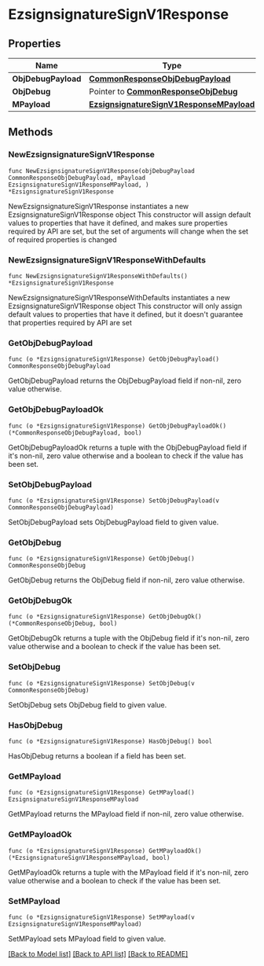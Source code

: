 # EzsignsignatureSignV1Response

## Properties

Name | Type | Description | Notes
------------ | ------------- | ------------- | -------------
**ObjDebugPayload** | [**CommonResponseObjDebugPayload**](CommonResponseObjDebugPayload.md) |  | 
**ObjDebug** | Pointer to [**CommonResponseObjDebug**](CommonResponseObjDebug.md) |  | [optional] 
**MPayload** | [**EzsignsignatureSignV1ResponseMPayload**](EzsignsignatureSignV1ResponseMPayload.md) |  | 

## Methods

### NewEzsignsignatureSignV1Response

`func NewEzsignsignatureSignV1Response(objDebugPayload CommonResponseObjDebugPayload, mPayload EzsignsignatureSignV1ResponseMPayload, ) *EzsignsignatureSignV1Response`

NewEzsignsignatureSignV1Response instantiates a new EzsignsignatureSignV1Response object
This constructor will assign default values to properties that have it defined,
and makes sure properties required by API are set, but the set of arguments
will change when the set of required properties is changed

### NewEzsignsignatureSignV1ResponseWithDefaults

`func NewEzsignsignatureSignV1ResponseWithDefaults() *EzsignsignatureSignV1Response`

NewEzsignsignatureSignV1ResponseWithDefaults instantiates a new EzsignsignatureSignV1Response object
This constructor will only assign default values to properties that have it defined,
but it doesn't guarantee that properties required by API are set

### GetObjDebugPayload

`func (o *EzsignsignatureSignV1Response) GetObjDebugPayload() CommonResponseObjDebugPayload`

GetObjDebugPayload returns the ObjDebugPayload field if non-nil, zero value otherwise.

### GetObjDebugPayloadOk

`func (o *EzsignsignatureSignV1Response) GetObjDebugPayloadOk() (*CommonResponseObjDebugPayload, bool)`

GetObjDebugPayloadOk returns a tuple with the ObjDebugPayload field if it's non-nil, zero value otherwise
and a boolean to check if the value has been set.

### SetObjDebugPayload

`func (o *EzsignsignatureSignV1Response) SetObjDebugPayload(v CommonResponseObjDebugPayload)`

SetObjDebugPayload sets ObjDebugPayload field to given value.


### GetObjDebug

`func (o *EzsignsignatureSignV1Response) GetObjDebug() CommonResponseObjDebug`

GetObjDebug returns the ObjDebug field if non-nil, zero value otherwise.

### GetObjDebugOk

`func (o *EzsignsignatureSignV1Response) GetObjDebugOk() (*CommonResponseObjDebug, bool)`

GetObjDebugOk returns a tuple with the ObjDebug field if it's non-nil, zero value otherwise
and a boolean to check if the value has been set.

### SetObjDebug

`func (o *EzsignsignatureSignV1Response) SetObjDebug(v CommonResponseObjDebug)`

SetObjDebug sets ObjDebug field to given value.

### HasObjDebug

`func (o *EzsignsignatureSignV1Response) HasObjDebug() bool`

HasObjDebug returns a boolean if a field has been set.

### GetMPayload

`func (o *EzsignsignatureSignV1Response) GetMPayload() EzsignsignatureSignV1ResponseMPayload`

GetMPayload returns the MPayload field if non-nil, zero value otherwise.

### GetMPayloadOk

`func (o *EzsignsignatureSignV1Response) GetMPayloadOk() (*EzsignsignatureSignV1ResponseMPayload, bool)`

GetMPayloadOk returns a tuple with the MPayload field if it's non-nil, zero value otherwise
and a boolean to check if the value has been set.

### SetMPayload

`func (o *EzsignsignatureSignV1Response) SetMPayload(v EzsignsignatureSignV1ResponseMPayload)`

SetMPayload sets MPayload field to given value.



[[Back to Model list]](../README.md#documentation-for-models) [[Back to API list]](../README.md#documentation-for-api-endpoints) [[Back to README]](../README.md)


